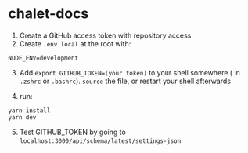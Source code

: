 # chalet-docs

1. Create a GitHub access token with repository access
2. Create `.env.local` at the root with:

```
NODE_ENV=development
```

3. Add `export GITHUB_TOKEN=(your token)` to your shell somewhere ( in `.zshrc` or `.bashrc`). `source` the file, or restart your shell afterwards

4. run:

```
yarn install
yarn dev
```

5. Test GITHUB_TOKEN by going to `localhost:3000/api/schema/latest/settings-json`
